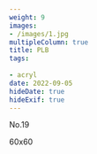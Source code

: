 ```yaml
---
weight: 9
images:
- /images/1.jpg
multipleColumn: true
title: PLB
tags:
 
- acryl
date: 2022-09-05
hideDate: true
hideExif: true
---
```

<p>
No.19
</p>
<p>
60x60
</p>